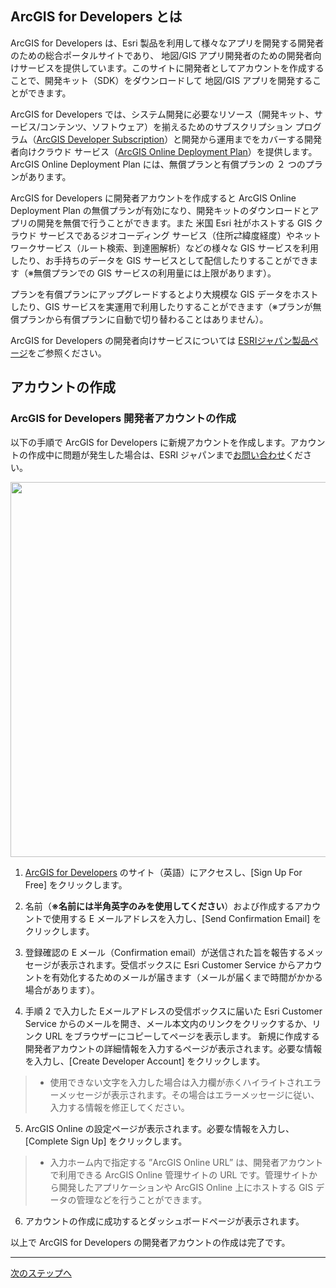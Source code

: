 ## ArcGIS for Developers とは

ArcGIS for Developers は、Esri 製品を利用して様々なアプリを開発する開発者のための総合ポータルサイトであり、 地図/GIS アプリ開発者のための開発者向けサービスを提供しています。このサイトに開発者としてアカウントを作成することで、開発キット（SDK）をダウンロードして 地図/GIS アプリを開発することができます。

ArcGIS for Developers では、システム開発に必要なリソース（開発キット、サービス/コンテンツ、ソフトウェア）を揃えるためのサブスクリプション プログラム（[ArcGIS Developer Subscription](https://www.esrij.com/products/arcgis-for-developers/details/)）と開発から運用までをカバーする開発者向けクラウド サービス（[ArcGIS Online Deployment Plan](https://www.esrij.com/products/arcgis-for-developers/details/deployment-plan/)）を提供します。ArcGIS Online Deployment Plan には、無償プランと有償プランの ２ つのプランがあります。

ArcGIS for Developers に開発者アカウントを作成すると ArcGIS Online Deployment Plan の無償プランが有効になり、開発キットのダウンロードとアプリの開発を無償で行うことができます。また 米国 Esri 社がホストする GIS クラウド サービスであるジオコーディング サービス（住所⇄緯度経度）やネットワークサービス（ルート検索、到達圏解析）などの様々な GIS サービスを利用したり、お手持ちのデータを GIS サービスとして配信したりすることができます（※無償プランでの GIS サービスの利用量には上限があります）。

プランを有償プランにアップグレードするとより大規模な GIS データをホストしたり、GIS サービスを実運用で利用したりすることができます（※プランが無償プランから有償プランに自動で切り替わることはありません）。

ArcGIS for Developers の開発者向けサービスについては [ESRIジャパン製品ページ](http://www.esrij.com/products/arcgis-for-developers/)をご参照ください。


## アカウントの作成

### ArcGIS for Developers 開発者アカウントの作成

以下の手順で ArcGIS for Developers に新規アカウントを作成します。アカウントの作成中に問題が発生した場合は、ESRI ジャパンまで[お問い合わせ](http://www.esrij.com/contact/)ください。

<img src="http://apps.esrij.com/arcgis-dev/guide/img/account/signup.gif" width="600px">

1. [ArcGIS for Developers](https://developers.arcgis.com/) のサイト（英語）にアクセスし、[Sign Up For Free] をクリックします。

2. 名前（__※名前には半角英字のみを使用してください__）および作成するアカウントで使用する E メールアドレスを入力し、[Send Confirmation Email] をクリックします。

3. 登録確認の E メール（Confirmation email）が送信された旨を報告するメッセージが表示されます。受信ボックスに Esri Customer Service からアカウントを有効化するためのメールが届きます（メールが届くまで時間がかかる場合があります）。

4. 手順 2 で入力した Eメールアドレスの受信ボックスに届いた Esri Customer Service からのメールを開き、メール本文内のリンクをクリックするか、リンク URL をブラウザーにコピーしてページを表示します。
新規に作成する開発者アカウントの詳細情報を入力するページが表示されます。必要な情報を入力し、[Create Developer Account] をクリックします。
> * 使用できない文字を入力した場合は入力欄が赤くハイライトされエラーメッセージが表示されます。その場合はエラーメッセージに従い、入力する情報を修正してください。

5. ArcGIS Online の設定ページが表示されます。必要な情報を入力し、[Complete Sign Up] をクリックします。
> * 入力ホーム内で指定する ”ArcGIS Online URL” は、開発者アカウントで利用できる ArcGIS Online 管理サイトの URL です。管理サイトから開発したアプリケーションや ArcGIS Online 上にホストする GIS データの管理などを行うことができます。

6. アカウントの作成に成功するとダッシュボードページが表示されます。

以上で ArcGIS for Developers の開発者アカウントの作成は完了です。

---

[次のステップへ](../create-feature-service)
